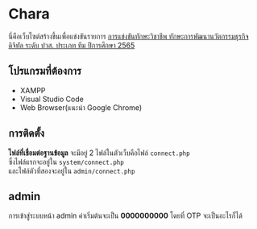 
# Chara

นี่คือเว็บไซต์สร้างขึ้นเพื่อแข่งขันรายการ [การแข่งขันทักษะวิชาชีพ ทักษะการพัฒนานวัตกรรมธุรกิจดิจิทัล ระดับ ปวส. ประเภท ทีม ปีการศึกษา 2565](http://www2.chainat.ac.th/vecskills/pages/level2_contest_list_detail.php?c_id=1376066401&lh_id=2&st_id=1&sma_id=3&smi_id=6&sl_id=2)
## โปรแกรมที่ต้องการ

- XAMPP
- Visual Studio Code
- Web Browser(แนะนำ Google Chrome)

## การติดตั้ง

**ไฟล์ที่เชื่อมต่อฐานข้อมูล** จะมีอยู่ 2 ไฟล์ในตัวเว็บคือไฟล์ `connect.php`  
ซึ่งไฟล์แรกจะอยู่ใน `system/connect.php`  
และไฟล์ตัวที่สองจะอยู่ใน `admin/connect.php`  

## admin

การเข้าสู่ระบบหน้า admin ค่าเริ่มต้นจะเป็น **0000000000** โดยที่ OTP จะเป็นอะไรก็ได้
